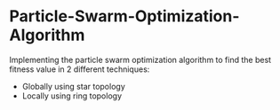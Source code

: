 # Particle-Swarm-Optimization-Algorithm
Implementing the particle swarm optimization algorithm to find the best fitness value in 2 different techniques:

- Globally using star topology
- Locally using ring topology
